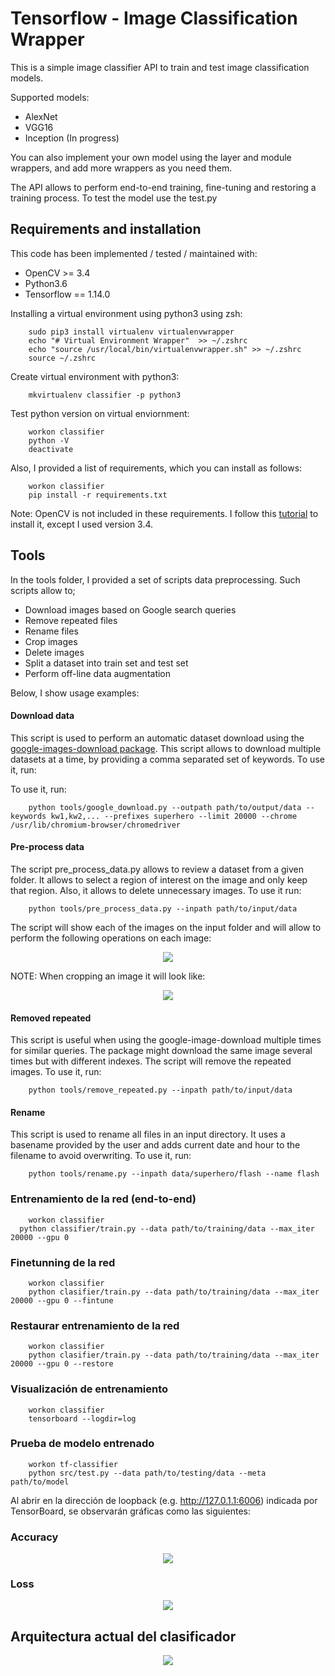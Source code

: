 # Tensorflow - Image Classification Wrapper

This is a simple image classifier API to train and test image classification models. 

Supported models:
- AlexNet 
- VGG16
- Inception (In progress)

You can also implement your own model using the layer and module wrappers, and add more wrappers as you need them. 

The API allows to perform end-to-end training, fine-tuning and restoring a training process. To test the model use the test.py

## Requirements and installation

This code has been implemented / tested / maintained with:
- OpenCV >= 3.4
- Python3.6
- Tensorflow == 1.14.0

Installing a virtual environment using python3 using zsh:
```
	sudo pip3 install virtualenv virtualenvwrapper
	echo "# Virtual Environment Wrapper"  >> ~/.zshrc
	echo "source /usr/local/bin/virtualenvwrapper.sh" >> ~/.zshrc
	source ~/.zshrc
```

Create virtual environment with python3:
```
	mkvirtualenv classifier -p python3
```

Test python version on virtual enviornment:
```
	workon classifier
	python -V
	deactivate
```

Also, I provided a list of requirements, which you can install as follows: 
```
	workon classifier
	pip install -r requirements.txt
```

Note: OpenCV is not included in these requirements. I follow this [tutorial](https://www.learnopencv.com/install-opencv3-on-ubuntu/) to install it, except I used version 3.4.

## Tools

In the tools folder, I provided a set of scripts data preprocessing. Such scripts 
allow to;
 - Download images based on Google search queries
 - Remove repeated files
 - Rename files
 - Crop images
 - Delete images 
 - Split a dataset into train set and test set
 - Perform off-line data augmentation

Below, I show usage examples:

#### Download data 
This script is used to perform an automatic dataset download using the 
[google-images-download package](https://github.com/hardikvasa/google-images-download ). 
This script allows to download multiple datasets at a time, by providing a comma separated
set of keywords. To use it, run:

To use it, run:
```
	python tools/google_download.py --outpath path/to/output/data --keywords kw1,kw2,... --prefixes superhero --limit 20000 --chrome /usr/lib/chromium-browser/chromedriver
```

#### Pre-process data
The script pre_process_data.py allows to review a dataset from a given folder. It
allows to select a region of interest on the image and only keep that region. Also, 
it allows to delete unnecessary images. To use it run:
```
	python tools/pre_process_data.py --inpath path/to/input/data
```
The script will show each of the images on the input folder and will allow to 
perform the following operations on each image:

<p align="center"><img src="./readme/preprocess_ops.png" /> </p>

NOTE: When cropping an image it will look like:

<p align="center"><img src="./readme/crop_sample.png" /> </p>

#### Removed repeated 
This script is useful when using the google-image-download multiple times for 
similar queries. The package might download the same image several times but with 
different indexes. The script will remove the repeated images. To use it, run:
```
	python tools/remove_repeated.py --inpath path/to/input/data
```

#### Rename 
This script is used to rename all files in an input directory. It uses a basename
provided by the user and adds current date and hour to the filename to avoid
overwriting. To use it, run:
```
	python tools/rename.py --inpath data/superhero/flash --name flash
```

### Entrenamiento de la red (end-to-end)
```
	workon classifier
  python classifier/train.py --data path/to/training/data --max_iter 20000 --gpu 0
```

### Finetunning de la red
```
	workon classifier
	python clasifier/train.py --data path/to/training/data --max_iter 20000 --gpu 0 --fintune
```

### Restaurar entrenamiento de la red
```
	workon classifier
	python clasifier/train.py --data path/to/training/data --max_iter 20000 --gpu 0 --restore
```

### Visualización de entrenamiento 
```
	workon classifier
	tensorboard --logdir=log
```

### Prueba de modelo entrenado
```
	workon tf-classifier
	python src/test.py --data path/to/testing/data --meta path/to/model
```

Al abrir en la dirección de loopback (e.g. http://127.0.1.1:6006) indicada por TensorBoard, se observarán gráficas como las siguientes:

### Accuracy
<p align="center"><img src="./readme/accuracy.png" /> </p>

### Loss
<p align="center"><img src="./readme/loss.png" /> </p>

## Arquitectura actual del clasificador
<p align="center"><img src="./readme/alexnet.png" /> </p>
